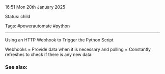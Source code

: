 16:51 Mon 20th January 2025

Status: child

Tags: #powerautomate #python

------------------------------------
Using an HTTP Webhook to Trigger the Python Script

Webhooks = Provide data when it is necessary
and 
polling = Constantly refreshes to check if there is any new data

### See also:
